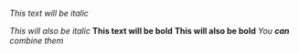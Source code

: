 *This text will be italic*

_This will also be italic_
**This text will be bold**
__This will also be bold__
_You **can** combine them_
